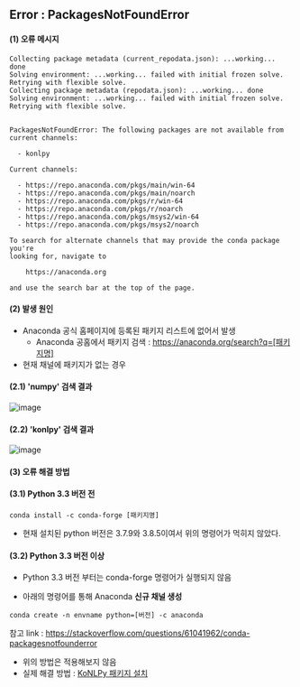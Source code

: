 ## Error : PackagesNotFoundError

#### (1) 오류 메시지

```
Collecting package metadata (current_repodata.json): ...working... done
Solving environment: ...working... failed with initial frozen solve. Retrying with flexible solve.
Collecting package metadata (repodata.json): ...working... done
Solving environment: ...working... failed with initial frozen solve. Retrying with flexible solve.


PackagesNotFoundError: The following packages are not available from current channels:

  - konlpy

Current channels:

  - https://repo.anaconda.com/pkgs/main/win-64
  - https://repo.anaconda.com/pkgs/main/noarch
  - https://repo.anaconda.com/pkgs/r/win-64
  - https://repo.anaconda.com/pkgs/r/noarch
  - https://repo.anaconda.com/pkgs/msys2/win-64
  - https://repo.anaconda.com/pkgs/msys2/noarch

To search for alternate channels that may provide the conda package you're
looking for, navigate to

    https://anaconda.org

and use the search bar at the top of the page.
```



#### (2) 발생 원인

- Anaconda 공식 홈페이지에 등록된 패키지 리스트에 없어서 발생
  - Anaconda 공홈에서 패키지 검색 : https://anaconda.org/search?q=[패키지명]
- 현재 채널에 패키지가 없는 경우



#### (2.1) 'numpy' 검색 결과

![image](https://user-images.githubusercontent.com/71396432/108508325-f99ce200-72fe-11eb-81eb-c5978aac9cce.png)



#### (2.2) 'konlpy' 검색 결과

![image](https://user-images.githubusercontent.com/71396432/108508460-3072f800-72ff-11eb-85e7-67ea7f1f63b7.png)



#### (3) 오류 해결 방법

#### (3.1) Python 3.3 버전 전

```
conda install -c conda-forge [패키지명]
```

- 현재 설치된 python 버전은 3.7.9와 3.8.5이여서 위의 명령어가 먹히지 않았다.



#### (3.2) Python 3.3 버전 이상

- Python 3.3 버전 부터는 conda-forge  명령어가 실행되지 않음

- 아래의 명령어를 통해 Anaconda **신규 채널 생성**

```
conda create -n envname python=[버전] -c anaconda
```

참고 link : https://stackoverflow.com/questions/61041962/conda-packagesnotfounderror

- 위의 방법은 적용해보지 않음
- 실제 해결 방법 : [KoNLPy 패키지 설치](https://github.com/Journey-R/KoNLP/blob/master/install_konlpy.md)